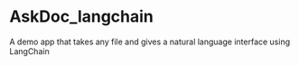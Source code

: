 # AskDoc_langchain
A demo app that takes any file and gives a natural language interface using LangChain
